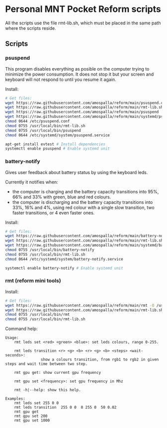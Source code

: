 # Personal MNT Pocket Reform scripts

All the scripts use the file rmt-lib.sh, which must be placed in the same path where the scripts reside.

## Scripts

### psuspend

This program disables everything as posible on the computer trying to minimize the power consumption. It does not
stop it but your screen and keyboard will not respond to until you resume it again.

Install:

```sh
# Get files:
wget https://raw.githubusercontent.com/amospalla/reform/main/psuspend.conf -O /etc/psuspend.conf
wget https://raw.githubusercontent.com/amospalla/reform/main/rmt-lib.sh -O /usr/local/bin/rmt-lib.sh
wget https://raw.githubusercontent.com/amospalla/reform/main/psuspend -O /usr/local/bin/psuspend
wget https://raw.githubusercontent.com/amospalla/reform/main/systemd/psuspend.service -O /etc/systemd/system/psuspend.service
chmod 0644 /etc/psuspend.conf
chmod 0755 /usr/local/bin/rmt-lib.sh
chmod 0755 /usr/local/bin/psuspend
chmod 0644 /etc/systemd/system/psuspend.service

apt-get install evtest # Install dependencies
systemctl enable psuspend # Enable systemd unit
```

### battery-notify

Gives user feedback about battery status by using the keyboard leds.

Currently it notifies when:

- the computer is charging and the battery capacity transitions into 95%, 66% and 33% with green, blue and red colours.
- the computer is discharging and the battery capacity transitions into 33%, 16% and 4%, using red colour with a
  single slow transition, two faster transitions, or 4 even faster ones.

Install:

```sh
# Get files:
wget https://raw.githubusercontent.com/amospalla/reform/main/battery-notify -O /usr/local/bin/battery-notify
wget https://raw.githubusercontent.com/amospalla/reform/main/rmt-lib.sh -O /usr/local/bin/rmt-lib.sh
wget https://raw.githubusercontent.com/amospalla/reform/main/systemd/battery-notify.service -O /etc/systemd/system/battery-notify.service
chmod 0755 /usr/local/bin/battery-notify
chmod 0755 /usr/local/bin/rmt-lib.sh
chmod 0644 /etc/systemd/system/battery-notify.service

systemctl enable battery-notify # Enable systemd unit
```

### rmt (reform mini tools)

Install:

```sh
# Get files:
wget https://raw.githubusercontent.com/amospalla/reform/main/rmt -O /usr/local/bin/rmt
wget https://raw.githubusercontent.com/amospalla/reform/main/rmt-lib.sh -O /usr/local/bin/rmt-lib.sh
chmod 0755 /usr/local/bin/rmt
chmod 0755 /usr/local/bin/rmt-lib.sh
```

Command help:

```text
Usage:
    rmt leds set <red> <green> <blue>: set leds colours, range 0-255.

    rmt leds transition <r> <g> <b> <r> <g> <b> <steps> <wait-seconds>:
                show a colours transition, from rgb1 to rgb2 in given steps and wait time between two step.

    rmt gpu get: show current gpu frequency

    rmt gpu set <frequency>: set gpu frequency in Mhz

    rmt -h|--help: show this help.

Examples:
    rmt leds set 255 0 0
    rmt leds transition  255 0 0  0 255 0  50 0.02
    rmt gpu get
    rmt gpu set 200
    rmt gpu set 1000
```
